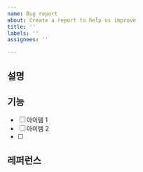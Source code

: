 ```yaml
---
name: Bug report
about: Create a report to help us improve
title: ''
labels: ''
assignees: ''

---
```


## 설명

## 기능 
- [ ] 아이템 1
- [ ] 아이템 2
- [ ] 

## 레퍼런스
